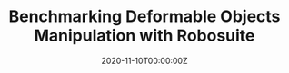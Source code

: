 ---
title: Benchmarking Deformable Objects Manipulation with Robosuite
date: "2020-11-10T00:00:00Z"
summary: This project is co-advised by Prof. Rong Xiong and Prof. Yuke Zhu. In this project, I will design a benchmark for grasping deformable objects, which is a challenging problem for robotics. I will begin with Mujoco physical engine, make the graphics and then test the main-stream robot learning methods. If I have time, I am interested in developing general purpose robot learning methods which can apply to most exsiting benchmarks.
---